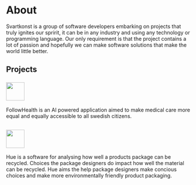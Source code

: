 # About
Svartkonst is a group of software developers embarking on projects that truly ignites our spririt, it can be in any industry and using any technology or programming language. Our only requirement is that the project contains a lot of passion and hopefully we can make software solutions that make the world little better.

## Projects

### <div align="left"><img src="https://github.com/huueee/organization-docs/blob/main/followhealth_logo_1.png" width="50"></div>
FollowHealth is an AI powered application aimed to make medical care more equal and equally accessible to all swedish citizens. 

##
### <div align="left"> <img src="https://user-images.githubusercontent.com/79652716/202530315-99680608-f745-45e1-af50-7c9730fe187d.png" width="50"> </div>

Hue is a software for analysing how well a products package can be recycled. Choices the package designers do impact how well the material can be recycled. Hue aims the help package designers make concious choices and make more environmentally friendly product packaging. 
